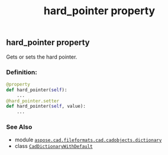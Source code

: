 ﻿---
title: hard_pointer property
second_title: Aspose.CAD for Python via .NET API References
description: 
type: docs
weight: 140
url: /aspose.cad.fileformats.cad.cadobjects.dictionary/caddictionarywithdefault/hard_pointer/
is_root: false
---

## hard_pointer property


Gets or sets the hard pointer.
### Definition:
```python
@property
def hard_pointer(self):
    ...
@hard_pointer.setter
def hard_pointer(self, value):
    ...
```

### See Also
* module [`aspose.cad.fileformats.cad.cadobjects.dictionary`](../../)
* class [`CadDictionaryWithDefault`](/cad/python-net/aspose.cad.fileformats.cad.cadobjects.dictionary/caddictionarywithdefault)
